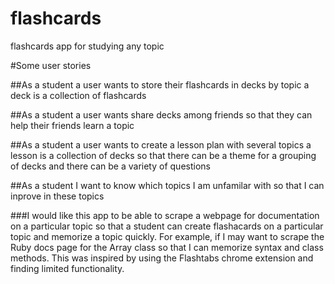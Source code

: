 # flashcards
flashcards app for studying any topic

#Some user stories

##As a student a user wants to store their flashcards in decks by topic a deck is a collection of flashcards

##As a student a user wants share decks among friends so that they can help their friends learn a topic

##As a student a  user wants to create a lesson plan with several topics a lesson is a collection of decks so that there can be a theme for a grouping of decks and there can be a variety of questions

##As a student I want to know which topics I am unfamilar with so that I can inprove in these topics

###I would like this app to be able to scrape a webpage for documentation on a particular topic so that a student can create flashacards on a particular topic and memorize a topic quickly.  For example, if I may want to scrape the Ruby docs page for the Array class so that I can memorize syntax and class methods.  This was inspired by using the Flashtabs chrome extension and finding limited functionality.